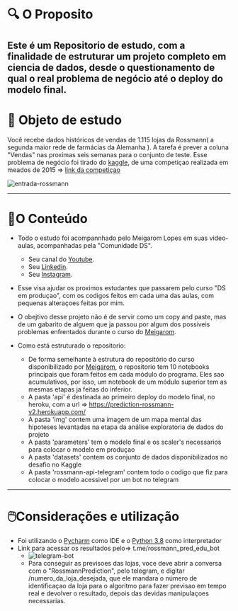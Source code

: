 

# :mag: O Proposito 
## **Este é um Repositorio de estudo, com a finalidade de estruturar um projeto completo em ciencia de dados, desde o questionamento de qual o real problema de negócio até o deploy do modelo final.**



# 💎 Objeto de estudo

Você recebe dados históricos de vendas de 1.115 lojas da Rossmann( a segunda maior rede de farmácias da Alemanha ). A tarefa é prever a coluna "Vendas" nas proximas seis semanas para o conjunto de teste. Esse problema de negócio foi tirado do [kaggle](https://www.kaggle.com), de uma competiçao realizada em meados de 2015 => [link da competiçao](https://www.kaggle.com/c/rossmann-store-sales/overview)

![entrada-rossmann](https://user-images.githubusercontent.com/72039442/128021834-c36f75d8-b021-4d0d-8806-fc4d1e165f02.jpg)


---

# 📔O Conteúdo

- Todo o estudo foi acompannhado pelo Meigarom Lopes em suas video-aulas, acompanhadas pela "Comunidade DS".
    - Seu canal do [Youtube](https://www.youtube.com/channel/UCar5Cr-pVz08GY_6I3RX9bA).
    - Seu [Linkedin](https://www.linkedin.com/in/meigarom/?originalSubdomain=br).
    - Seu [Instagram](https://www.instagram.com/meigarom/).
- Esse visa ajudar os proximos estudantes que passarem pelo curso "DS em produçao", com os codigos feitos em cada uma das aulas, com pequenas alteraçoes feitas por mim.
- O obejtivo desse projeto não é de servir como um copy and paste, mas de um gabarito de alguem que ja passou por algum dos possiveis problemas enfrentados durante o curso do [Meigarom](https://www.instagram.com/meigarom/).

- Como está estruturado o repositorio:
    - De forma semelhante à estrutura do repositório do curso disponibilizado por [Meigarom](https://www.instagram.com/meigarom/), o repositorio tem 10 notebooks principais que foram feitos em cada módulo do programa. Eles sao acumulativos, por isso, um notebook de um módulo superior tem as mesmas etapas ja feitas do inferior.
    - A pasta 'api' é destinada ao primeiro deploy do modelo final, no heroku, com a url => https://prediction-rossmann-v2.herokuapp.com/
    - A pasta 'img' contem uma imagem de um mapa mental das hipoteses levantadas na etapa da análise exploratoria de dados do projeto 
    - A pasta 'parameters' tem o modelo final e os scaler's necessarios para colocar o modelo em produçao
    - A pasta 'datasets' contem os conjunto de dados disponibilizados no desafio no Kaggle
    - A pasta 'rossmann-api-telegram' contem todo o codigo que fiz para colocar o modelo acessivel por um bot no telegram
    

---

# 🖱️Considerações e utilização

- Foi utilizando o [Pycharm](https://www.jetbrains.com/pt-br/pycharm/) como IDE e o [Python 3.8](https://www.python.org/downloads/release/python-380/) como interpretador
- Link para acessar os resultados pelo=> t.me/rossmann_pred_edu_bot
    - ![telegram-bot](https://user-images.githubusercontent.com/72039442/128722507-d8a02fcf-d363-430f-9e39-984a79aab36e.gif)
    - Para conseguir as previsoes das lojas, voce deve abrir a conversa com o "RossmannPrediction", pelo telegram, e digitar /numero_da_loja_desejada, que ele mandara o número de identificaçao da loja para o algoritmo para fazer previsao em tempo real e devolver o resultado, depois das devidas manipulaçoes necessarias.


